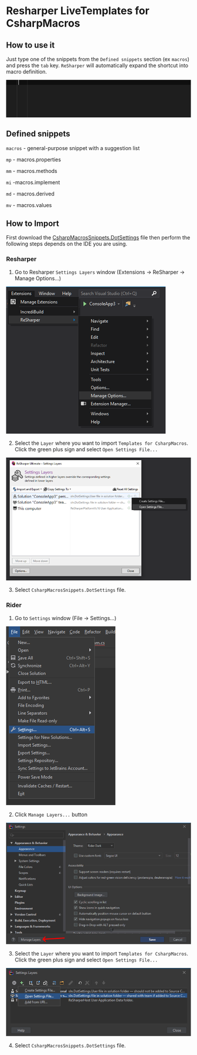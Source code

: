 # Resharper LiveTemplates for CsharpMacros

## How to use it

Just type one of the snippets from the `Defined snippets` section (ex `macros`)  and press the `tab` key. `ReSharper` will automatically expand the shortcut into macro definition.

![](snippet_in_action.gif)

## Defined snippets

`macros` - general-purpose snippet with a suggestion list

`mp` - macros.properties

`mm` - macros.methods

`mi` -macros.implement

`md` - macros.derived

`mv` - macros.values


## How to Import

First download the [CsharpMacrosSnippets.DotSettings](/snippets/CsharpMacrosSnippets.DotSettings) file then perform the following steps depends on the IDE you are using.


### Resharper

1. Go to Resharper `Settings Layers` window (Extensions -> ReSharper -> Manage Options...)

![](2019-09-21-10-33-09.png)

2. Select the `Layer` where you want to import `Templates for CsharpMacros`. Click the green plus sign and select `Open Settings File...` 

![](2019-09-21-10-37-38.png)

3. Select `CsharpMacrosSnippets.DotSettings` file.

### Rider

1. Go to `Settings` window (File -> Settings...)

![](2019-09-21-10-47-41.png)

2. Click `Manage Layers...` button

![](2019-09-21-10-49-35.png)

3. Select the `Layer` where you want to import `Templates for CsharpMacros`. Click the green plus sign and select `Open Settings File...`

![](2019-09-21-10-53-28.png)

4. Select `CsharpMacrosSnippets.DotSettings` file.